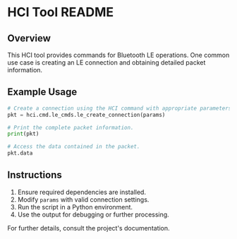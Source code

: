 
# HCI Tool README

## Overview
This HCI tool provides commands for Bluetooth LE operations. One common use case is creating an LE connection and obtaining detailed packet information.

## Example Usage

```python
# Create a connection using the HCI command with appropriate parameters.
pkt = hci.cmd.le_cmds.le_create_connection(params)

# Print the complete packet information.
print(pkt)

# Access the data contained in the packet.
pkt.data
```

## Instructions
1. Ensure required dependencies are installed.
2. Modify `params` with valid connection settings.
3. Run the script in a Python environment.
4. Use the output for debugging or further processing.

For further details, consult the project's documentation.